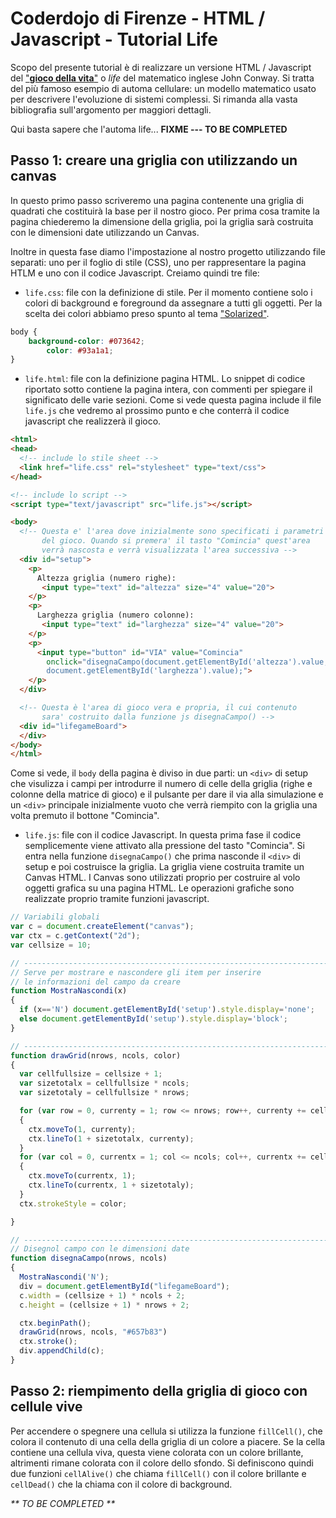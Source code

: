 # Coderdojo di Firenze - HTML / Javascript - Tutorial Life

Scopo del presente tutorial è di realizzare un versione HTML / Javascript del ["**gioco della vita**"](https://it.wikipedia.org/wiki/Gioco_della_vita)  o _life_ del matematico inglese John Conway.
Si tratta del più famoso esempio di automa cellulare: un modello matematico usato per descrivere l'evoluzione di sistemi complessi. Si rimanda alla vasta bibliografia sull'argomento per maggiori dettagli.

Qui basta sapere che l'automa life... **FIXME --- TO BE COMPLETED**

## Passo 1: creare una griglia con utilizzando un canvas

In questo primo passo scriveremo una pagina contenente una griglia di quadrati che costituirà la base per il nostro gioco. Per prima cosa tramite la pagina chiederemo la dimensione della griglia, poi la griglia sarà costruita con le dimensioni date utilizzando un Canvas.

Inoltre in questa fase diamo l'impostazione al nostro progetto utilizzando file separati: uno per il foglio di stile (CSS), uno per rappresentare la pagina HTLM e uno con il codice Javascript. Creiamo quindi tre file:

* `life.css`: file con la definizione di stile. Per il momento contiene solo i colori di background e foreground da assegnare a tutti gli oggetti. Per la scelta dei colori abbiamo preso spunto al tema ["Solarized"](http://ethanschoonover.com/solarized).

```CSS
body {
    background-color: #073642;
		color: #93a1a1;
}
```

* `life.html`: file con la definizione pagina HTML. Lo snippet di codice riportato sotto contiene la pagina intera, con commenti per spiegare il significato delle varie sezioni. Come si vede questa pagina include il file `life.js` che vedremo al prossimo punto e che conterrà il codice javascript che realizzerà il gioco.

```html
<html>
<head>
  <!-- include lo stile sheet -->
  <link href="life.css" rel="stylesheet" type="text/css">
</head>

<!-- include lo script -->
<script type="text/javascript" src="life.js"></script>

<body>
  <!-- Questa e' l'area dove inizialmente sono specificati i parametri
       del gioco. Quando si premera' il tasto "Comincia" quest'area
       verrà nascosta e verrà visualizzata l'area successiva -->
  <div id="setup">
    <p>
      Altezza griglia (numero righe):
       <input type="text" id="altezza" size="4" value="20">
    </p>
    <p>
      Larghezza griglia (numero colonne):
       <input type="text" id="larghezza" size="4" value="20">
    </p>
    <p>
      <input type="button" id="VIA" value="Comincia"
        onclick="disegnaCampo(document.getElementById('altezza').value,
        document.getElementById('larghezza').value);">
    </p>
  </div>

  <!-- Questa è l'area di gioco vera e propria, il cui contenuto
       sara' costruito dalla funzione js disegnaCampo() -->
  <div id="lifegameBoard">
  </div>
</body>
</html>
```
Come si vede, il `body` della pagina è diviso in due parti: un `<div>` di setup che visulizza i campi per introdurre il numero di celle della griglia (righe e colonne della matrice di gioco) e il pulsante per dare il via alla simulazione e un `<div>` principale inizialmente vuoto che verrà riempito con la griglia una volta premuto il bottone "Comincia".

* `life.js`: file con il codice Javascript. In questa prima fase il codice semplicemente viene attivato alla pressione del tasto "Comincia". Si entra nella funzione `disegnaCampo()` che prima nasconde il `<div>` di setup e poi costruisce la griglia.
La griglia viene costruita tramite un Canvas HTML. I Canvas sono utilizzati proprio per costruire al volo oggetti grafica su una pagina HTML. Le operazioni grafiche sono realizzate proprio tramite funzioni javascript.

```Javascript
// Variabili globali
var c = document.createElement("canvas");
var ctx = c.getContext("2d");
var cellsize = 10;

// -----------------------------------------------------------------------------
// Serve per mostrare e nascondere gli item per inserire
// le informazioni del campo da creare
function MostraNascondi(x)
{
  if (x=='N') document.getElementById('setup').style.display='none';
  else document.getElementById('setup').style.display='block';
}

// -----------------------------------------------------------------------------
function drawGrid(nrows, ncols, color)
{
  var cellfullsize = cellsize + 1;
  var sizetotalx = cellfullsize * ncols;
  var sizetotaly = cellfullsize * nrows;

  for (var row = 0, currenty = 1; row <= nrows; row++, currenty += cellfullsize)
  {
    ctx.moveTo(1, currenty);
    ctx.lineTo(1 + sizetotalx, currenty);
  }
  for (var col = 0, currentx = 1; col <= ncols; col++, currentx += cellfullsize)
  {
    ctx.moveTo(currentx, 1);
    ctx.lineTo(currentx, 1 + sizetotaly);
  }
  ctx.strokeStyle = color;

}

// -----------------------------------------------------------------------------
// Disegnol campo con le dimensioni date
function disegnaCampo(nrows, ncols)
{
  MostraNascondi('N');
  div = document.getElementById("lifegameBoard");
  c.width = (cellsize + 1) * ncols + 2;
  c.height = (cellsize + 1) * nrows + 2;

  ctx.beginPath();
  drawGrid(nrows, ncols, "#657b83")
  ctx.stroke();
  div.appendChild(c);
}
```


## Passo 2: riempimento della griglia di gioco con cellule vive

Per accendere o spegnere una cellula si utilizza la funzione `fillCell()`, che colora il contenuto di una cella della griglia di un colore a piacere.
Se la cella contiene una cellula viva, questa viene colorata con un colore brillante, altrimenti rimane colorata con il colore dello sfondo. Si definiscono quindi due funzioni `cellAlive()` che chiama `fillCell()` con il colore brillante e `cellDead()` che la chiama con il colore di background.

_** TO BE COMPLETED **_
